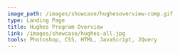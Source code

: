 ```yaml
---
image_path: /images/showcase/hughesoverview-comp.gif
type: Landing Page
title: Hughes Program Overview
link: /images/showcase/hughes-all.jpg
tools: Photoshop, CSS, HTML, JavaScript, JQuery
---
```

